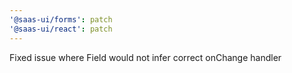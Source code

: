 ```yaml
---
'@saas-ui/forms': patch
'@saas-ui/react': patch
---
```


Fixed issue where Field would not infer correct onChange handler
